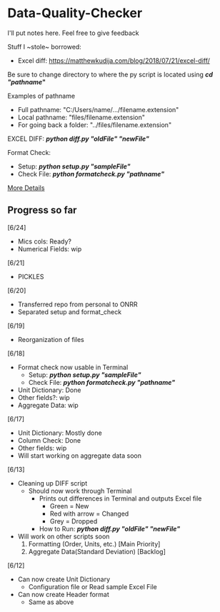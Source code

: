 # Data-Quality-Checker
I'll put notes here. Feel free to give feedback

Stuff I ~stole~ borrowed:
* Excel diff: https://matthewkudija.com/blog/2018/07/21/excel-diff/

Be sure to change directory to where the py script is located using **_cd "pathname_"**

Examples of pathname
* Full pathname: "C:/Users/name/.../filename.extension"
* Local pathname: "files/filename.extension"
* For going back a folder: "../files/filename.extension"

EXCEL DIFF: **_python diff.py "oldFile" "newFile"_**

Format Check:
* Setup: **_python setup.py "sampleFile"_**
* Check File: **_python formatcheck.py "pathname"_**

[More Details](https://docs.google.com/document/d/1fem53kzp4PkXbNiEpmJCJsC1mjv_ELOK9bDdLi_UksA/edit?ts=5cffd8a1)

## Progress so far
[6/24]
* Mics cols: Ready?
* Numerical Fields: wip

[6/21]
* PICKLES

[6/20]
* Transferred repo from personal to ONRR
* Separated setup and format_check

[6/19]
* Reorganization of files

[6/18]
* Format check now usable in Terminal
  * Setup: **_python setup.py "sampleFile"_**
  * Check File: **_python formatcheck.py "pathname"_**
* Unit Dictionary: Done
* Other fields?: wip
* Aggregate Data: wip

[6/17]
* Unit Dictionary: Mostly done
* Column Check: Done
* Other fields: wip
* Will start working on aggregate data soon

[6/13]
* Cleaning up DIFF script
    * Should now work through Terminal
      * Prints out differences in Terminal and outputs Excel file
        * Green = New
        * Red with arrow = Changed
        * Grey = Dropped
      * How to Run: **_python diff.py "oldFile" "newFile"_**
* Will work on other scripts soon
    1. Formatting (Order, Units, etc.) [Main Priority]
    2. Aggregate Data(Standard Deviation) [Backlog]


[6/12]
* Can now create Unit Dictionary
    * Configuration file or Read sample Excel File
* Can now create Header format
    * Same as above
